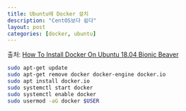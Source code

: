 ```yaml
---
title: Ubuntu에 Docker 설치
description: "CentOS보다 쉽다"
layout: post
categories: [docker, ubuntu]
---
```


출처: [How To Install Docker On Ubuntu 18.04 Bionic Beaver](https://phoenixnap.com/kb/how-to-install-docker-on-ubuntu-18-04)

```bash
sudo apt-get update
sudo apt-get remove docker docker-engine docker.io
sudo apt install docker.io
sudo systemctl start docker
sudo systemctl enable docker
sudo usermod -aG docker $USER
```

